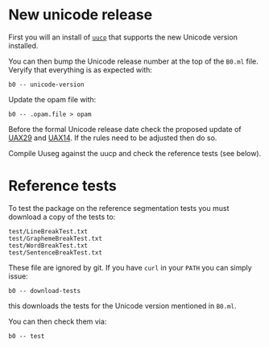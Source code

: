 # New unicode release

First you will an install of [`uucp`] that supports the new Unicode
version installed.

You can then bump the Unicode release number at the top of the `B0.ml`
file. Veryify that everything is as expected with:

    b0 -- unicode-version

Update the opam file with: 

    b0 -- .opam.file > opam

Before the formal Unicode release date check the proposed update of
[UAX29] and [UAX14]. If the rules need to be adjusted then do so.

Compile Uuseg against the uucp and check the reference tests (see
below).

[UAX29]: https://www.unicode.org/reports/tr29/
[UAX14]: https://www.unicode.org/reports/tr14/
[`uucp`]: https://erratique.ch/software/uucp

# Reference tests

To test the package on the reference segmentation tests you must 
download a copy of the tests to:

    test/LineBreakTest.txt
    test/GraphemeBreakTest.txt
    test/WordBreakTest.txt
    test/SentenceBreakTest.txt

These file are ignored by git. If you have `curl` in your `PATH`
you can simply issue:

    b0 -- download-tests

this downloads the tests for the Unicode version mentioned in `B0.ml`. 

You can then check them via: 

    b0 -- test
